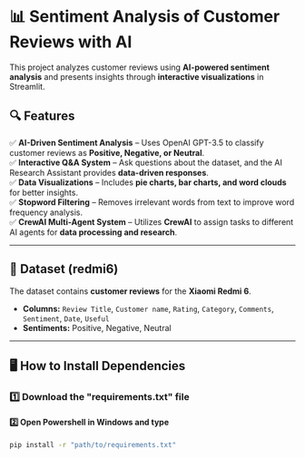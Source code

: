 # 📊 Sentiment Analysis of Customer Reviews with AI

This project analyzes customer reviews using **AI-powered sentiment analysis** and presents insights through **interactive visualizations** in Streamlit.

## 🔍 Features
✅ **AI-Driven Sentiment Analysis** – Uses OpenAI GPT-3.5 to classify customer reviews as **Positive, Negative, or Neutral**.  
✅ **Interactive Q&A System** – Ask questions about the dataset, and the AI Research Assistant provides **data-driven responses**.  
✅ **Data Visualizations** – Includes **pie charts, bar charts, and word clouds** for better insights.  
✅ **Stopword Filtering** – Removes irrelevant words from text to improve word frequency analysis.  
✅ **CrewAI Multi-Agent System** – Utilizes **CrewAI** to assign tasks to different AI agents for **data processing and research**.  

---

## 📂 Dataset (redmi6)
The dataset contains **customer reviews** for the **Xiaomi Redmi 6**.  
- **Columns:** `Review Title`, `Customer name`, `Rating`, `Category`, `Comments`, `Sentiment`, `Date`, `Useful` 
- **Sentiments:** Positive, Negative, Neutral  

---

## 🖥️ How to Install Dependencies
### 1️⃣ Download the "requirements.txt" file
#### 2️⃣ Open Powershell in Windows and type
```bash
pip install -r "path/to/requirements.txt"
